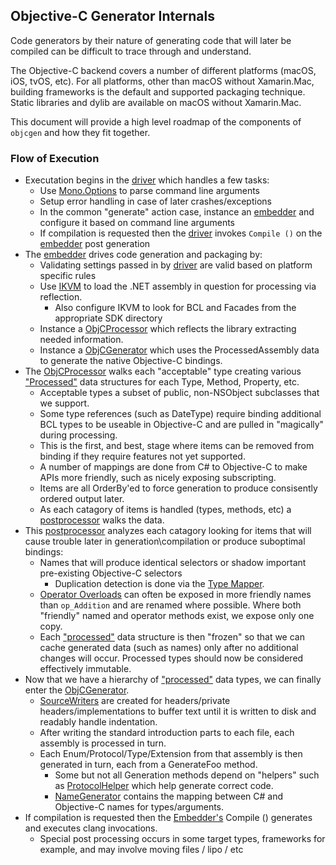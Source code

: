 ## Objective-C Generator Internals

Code generators by their nature of generating code that will later be compiled can be difficult to trace through and understand. 

The Objective-C backend covers a number of different platforms (macOS, iOS, tvOS, etc). For all platforms, other than macOS without Xamarin.Mac, building frameworks is the default and supported packaging technique. Static libraries and dylib are available on macOS without Xamarin.Mac.

This document will provide a high level roadmap of the components of `objcgen` and how they fit together.

### Flow of Execution

- Executation begins in the [driver](driver.cs) which handles a few tasks:
    - 	Use [Mono.Options](https://github.com/xamarin/XamarinComponents/tree/master/XPlat/Mono.Options) to parse command line arguments
    -  Setup error handling in case of later crashes/exceptions
    -  In the common "generate" action case, instance an [embedder](embedder.cs) and configure it based on command line arguments
    -  If compilation is requested then the [driver](driver.cs) invokes `Compile ()` on the [embedder](embedder.cs) post generation 
-  The [embedder](embedder.cs) drives code generation and packaging by:
    -  Validating settings passed in by [driver](driver.cs) are valid based on platform specific rules
    -  Use [IKVM](https://github.com/mono/ikvm-fork) to load the .NET assembly in question for processing via reflection.
        -  Also configure IKVM to look for BCL and Facades from the appropriate SDK directory
    -  Instance a [ObjCProcessor](objcprocessor.cs) which reflects the library extracting needed information.
    -  Instance a [ObjCGenerator](objcgenerator.cs) which uses the ProcessedAssembly data to generate the native Objective-C bindings.
-  The [ObjCProcessor](objcprocessor.cs) walks each "acceptable" type creating various ["Processed"](processedtypes.cs) data structures for each Type, Method, Property, etc.
   -  Acceptable types a subset of public, non-NSObject subclasses that we support.
   -  Some type references (such as DateType) require binding additional BCL types to be useable in Objective-C and are pulled in "magically" during processing.
   -  This is the first, and best, stage where items can be removed from binding if they require features not yet supported.
   -  A number of mappings are done from C# to Objective-C to make APIs more friendly, such as nicely exposing subscripting.
   -  Items are all OrderBy'ed to force generation to produce consisently ordered output later.
   -  As each catagory of items is handled (types, methods, etc) a [postprocessor](objcgenerator-postprocessor.cs) walks the data.
-  This [postprocessor](objcgenerator-postprocessor.cs) analyzes each catagory looking for items that will cause trouble later in generation\compilation or produce suboptimal bindings:
	- Names that will produce identical selectors or shadow important pre-existing Objective-C selectors
		- Duplication detection is done via the [Type Mapper](TypeMapper.cs).
	- [Operator Overloads](OperatorOverloads.cs) can often be exposed in more friendly names than `op_Addition` and are renamed where possible. Where both "friendly" named and operator methods exist, we expose only one copy.
	- Each ["processed"](processedtypes.cs) data structure is then "frozen" so that we can cache generated data (such as names) only after no additional changes will occur. Processed types should now be considered effectively immutable.
- Now that we have a hierarchy of  ["processed"](processedtypes.cs) data types, we can finally enter the [ObjCGenerator](objcgenerator.cs).
	- [SourceWriters](sourcewriter.cs) are created for headers/private headers/implementations to buffer text until it is written to disk and readably handle indentation.
	- After writing the standard introduction parts to each file, each assembly is processed in turn.
	- Each Enum/Protocol/Type/Extension from that assembly is then generated in turn, each from a GenerateFoo method. 
		- Some but not all Generation methods depend on "helpers" such as [ProtocolHelper](protocolhelper.cs) which help generate correct code.
		- [NameGenerator](NameGenerator.cs) contains the mapping between C# and Objective-C names for types/arguments.
- If compilation is requested then the [Embedder's](embedder.cs) Compile () generates and executes clang invocations.
    - Special post processing occurs in some target types, frameworks for example, and may involve moving files / lipo / etc
